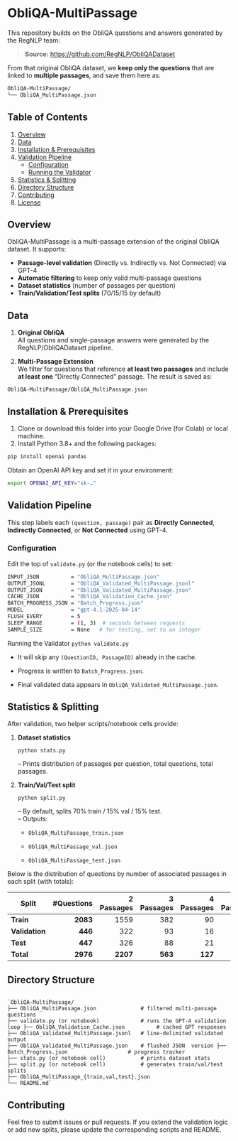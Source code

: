 
# ObliQA-MultiPassage

This repository builds on the ObliQA questions and answers generated by the RegNLP team:  
> **Source:** https://github.com/RegNLP/ObliQADataset  

From that original ObliQA dataset, we **keep only the questions** that are linked to **multiple passages**, and save them here as:

```bash
ObliQA-MultiPassage/  
└── ObliQA_MultiPassage.json
```


## Table of Contents

1. [Overview](#overview)  
2. [Data](#data)  
3. [Installation & Prerequisites](#installation--prerequisites)  
4. [Validation Pipeline](#validation-pipeline)  
   - [Configuration](#configuration)  
   - [Running the Validator](#running-the-validator)  
5. [Statistics & Splitting](#statistics--splitting)  
6. [Directory Structure](#directory-structure)  
7. [Contributing](#contributing)  
8. [License](#license)  


## Overview

ObliQA-MultiPassage is a multi-passage extension of the original ObliQA dataset. It supports:

- **Passage-level validation** (Directly vs. Indirectly vs. Not Connected) via GPT-4  
- **Automatic filtering** to keep only valid multi-passage questions  
- **Dataset statistics** (number of passages per question)  
- **Train/Validation/Test splits** (70/15/15 by default)  


## Data

1. **Original ObliQA**  
   All questions and single-passage answers were generated by the RegNLP/ObliQADataset pipeline.

2. **Multi-Passage Extension**  
   We filter for questions that reference **at least two passages** and include **at least one** “Directly Connected” passage. The result is saved as:

`ObliQA-MultiPassage/ObliQA_MultiPassage.json`


## Installation & Prerequisites

1. Clone or download this folder into your Google Drive (for Colab) or local machine.  
2. Install Python 3.8+ and the following packages:

```bash
pip install openai pandas
```

Obtain an OpenAI API key and set it in your environment:
```bash
export OPENAI_API_KEY="sk-…"
```

## Validation Pipeline

This step labels each `(question, passage)` pair as **Directly Connected**, **Indirectly Connected**, or **Not Connected** using GPT-4.

### Configuration

Edit the top of `validate.py` (or the notebook cells) to set:
```bash
INPUT_JSON          = "ObliQA_MultiPassage.json"
OUTPUT_JSONL        = "ObliQA_Validated_MultiPassage.jsonl"
OUTPUT_JSON         = "ObliQA_Validated_MultiPassage.json"
CACHE_JSON          = "ObliQA_Validation_Cache.json"
BATCH_PROGRESS_JSON = "Batch_Progress.json"
MODEL               = "gpt-4.1-2025-04-14"
FLUSH_EVERY         = 5
SLEEP_RANGE         = (1, 3)  # seconds between requests
SAMPLE_SIZE         = None   # for testing, set to an integer
```
Running the Validator
`python validate.py`

-   It will skip any `(QuestionID, PassageID)` already in the cache.
    
-   Progress is written to `Batch_Progress.json`.
    
-   Final validated data appears in `ObliQA_Validated_MultiPassage.json`.

## Statistics & Splitting

After validation, two helper scripts/notebook cells provide:

1.  **Dataset statistics**
    
    `python stats.py` 
    
    – Prints distribution of passages per question, total questions, total passages.
    
2.  **Train/Val/Test split**
    
    `python split.py` 
    
    – By default, splits 70% train / 15% val / 15% test.  
    – Outputs:
    
    -   `ObliQA_MultiPassage_train.json`
        
    -   `ObliQA_MultiPassage_val.json`
        
    -   `ObliQA_MultiPassage_test.json`

Below is the distribution of questions by number of associated passages in each split (with totals):

| Split        | #Questions | 2 Passages | 3 Passages | 4 Passages | 5 Passages | 6 Passages |
|--------------|-----------:|-----------:|-----------:|-----------:|-----------:|-----------:|
| **Train**       |       **2083** |       1559 |        382 |         90 |         34 |         18 |
| **Validation**  |        **446** |        322 |         93 |         16 |          9 |          6 |
| **Test**        |        **447** |        326 |         88 |         21 |         11 |          1 |
| **Total**       | **2976**   | **2207**   | **563**    | **127**    | **54**     | **25**     |


## Directory Structure

```pgsql

`ObliQA-MultiPassage/
├── ObliQA_MultiPassage.json              # filtered multi-passage questions
├── validate.py (or notebook)             # runs the GPT-4 validation loop ├── ObliQA_Validation_Cache.json          # cached GPT responses
├── ObliQA_Validated_MultiPassage.jsonl   # line-delimited validated output
├── ObliQA_Validated_MultiPassage.json    # flushed JSON  version ├── Batch_Progress.json                   # progress tracker
├── stats.py (or notebook cell)           # prints dataset stats
├── split.py (or notebook cell)           # generates train/val/test splits
├── ObliQA_MultiPassage_{train,val,test}.json
└── README.md`
```
## Contributing

Feel free to submit issues or pull requests. If you extend the validation logic or add new splits, please update the corresponding scripts and README.

